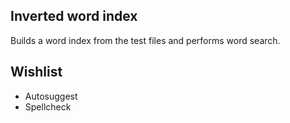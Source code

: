 ## Inverted word index
Builds a word index from the test files and performs word search.

## Wishlist
* Autosuggest
* Spellcheck
